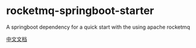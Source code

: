# rocketmq-springboot-starter
A springboot dependency for a quick start with the using apache rocketmq

[中文文档]()
